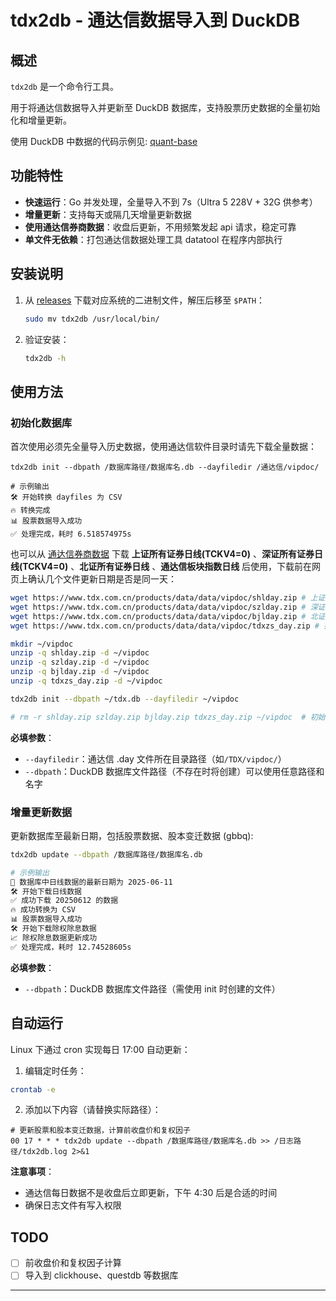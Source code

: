 # tdx2db - 通达信数据导入到 DuckDB

## 概述

`tdx2db` 是一个命令行工具。

用于将通达信数据导入并更新至 DuckDB 数据库，支持股票历史数据的全量初始化和增量更新。

使用 DuckDB 中数据的代码示例见: [quant-base](https://github.com/jing2uo/quant-base)

## 功能特性

- **快速运行**：Go 并发处理，全量导入不到 7s（Ultra 5 228V + 32G 供参考）
- **增量更新**：支持每天或隔几天增量更新数据
- **使用通达信券商数据**：收盘后更新，不用频繁发起 api 请求，稳定可靠
- **单文件无依赖**：打包通达信数据处理工具 datatool 在程序内部执行

## 安装说明

1. 从 [releases](https://github.com/jing2uo/tdx2db/releases) 下载对应系统的二进制文件，解压后移至 `$PATH`：

   ```bash
   sudo mv tdx2db /usr/local/bin/
   ```

2. 验证安装：

   ```bash
   tdx2db -h
   ```

## 使用方法

### 初始化数据库

首次使用必须先全量导入历史数据，使用通达信软件目录时请先下载全量数据：

```shell
tdx2db init --dbpath /数据库路径/数据库名.db --dayfiledir /通达信/vipdoc/

# 示例输出
🛠 开始转换 dayfiles 为 CSV
🔥 转换完成
📊 股票数据导入成功
✅ 处理完成，耗时 6.518574975s
```

也可以从 [通达信券商数据](https://www.tdx.com.cn/article/alldata.html) 下载 **上证所有证券日线(TCKV4=0)** 、**深证所有证券日线(TCKV4=0)** 、**北证所有证券日线** 、**通达信板块指数日线** 后使用，下载前在网页上确认几个文件更新日期是否是同一天：

```bash
wget https://www.tdx.com.cn/products/data/data/vipdoc/shlday.zip # 上证日线
wget https://www.tdx.com.cn/products/data/data/vipdoc/szlday.zip # 深证日线
wget https://www.tdx.com.cn/products/data/data/vipdoc/bjlday.zip # 北证日线
wget https://www.tdx.com.cn/products/data/data/vipdoc/tdxzs_day.zip # 指数日线

mkdir ~/vipdoc
unzip -q shlday.zip -d ~/vipdoc
unzip -q szlday.zip -d ~/vipdoc
unzip -q bjlday.zip -d ~/vipdoc
unzip -q tdxzs_day.zip -d ~/vipdoc

tdx2db init --dbpath ~/tdx.db --dayfiledir ~/vipdoc

# rm -r shlday.zip szlday.zip bjlday.zip tdxzs_day.zip ~/vipdoc  # 初始化后可以删除
```

**必填参数**：

- `--dayfiledir`：通达信 .day 文件所在目录路径（如`/TDX/vipdoc/`）
- `--dbpath`：DuckDB 数据库文件路径（不存在时将创建）可以使用任意路径和名字

### 增量更新数据

更新数据库至最新日期，包括股票数据、股本变迁数据 (gbbq):

```bash
tdx2db update --dbpath /数据库路径/数据库名.db

# 示例输出
📅 数据库中日线数据的最新日期为 2025-06-11
🛠 开始下载日线数据
✅ 成功下载 20250612 的数据
🔥 成功转换为 CSV
📊 股票数据导入成功
🛠 开始下载除权除息数据
📈 除权除息数据更新成功
✅ 处理完成，耗时 12.74528605s
```

**必填参数**：

- `--dbpath`：DuckDB 数据库文件路径（需使用 init 时创建的文件）

## 自动运行

Linux 下通过 cron 实现每日 17:00 自动更新：

1. 编辑定时任务：

```bash
crontab -e
```

2. 添加以下内容（请替换实际路径）：

```shell
# 更新股票和股本变迁数据，计算前收盘价和复权因子
00 17 * * * tdx2db update --dbpath /数据库路径/数据库名.db >> /日志路径/tdx2db.log 2>&1
```

**注意事项**：

- 通达信每日数据不是收盘后立即更新，下午 4:30 后是合适的时间
- 确保日志文件有写入权限

## TODO

- [ ] 前收盘价和复权因子计算
- [ ] 导入到 clickhouse、questdb 等数据库

---
